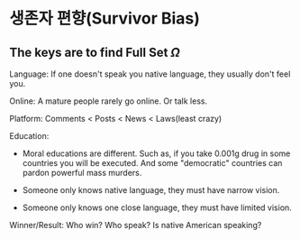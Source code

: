 
# 생존자 편향(Survivor Bias)

## The keys are to find Full Set $\Omega$

Language: If one doesn't speak you native language, they usually don't feel you.

Online: A mature people rarely go online. Or talk less.

Platform: Comments < Posts < News < Laws(least crazy)

Education:

- Moral educations are different. Such as, if you take 0.001g drug in some countries you will be executed. And some "democratic" countries can pardon powerful mass murders.

- Someone only knows native language, they must have narrow vision.

- Someone only knows one close language, they must have limited vision.

Winner/Result: Who win? Who speak? Is native American speaking?